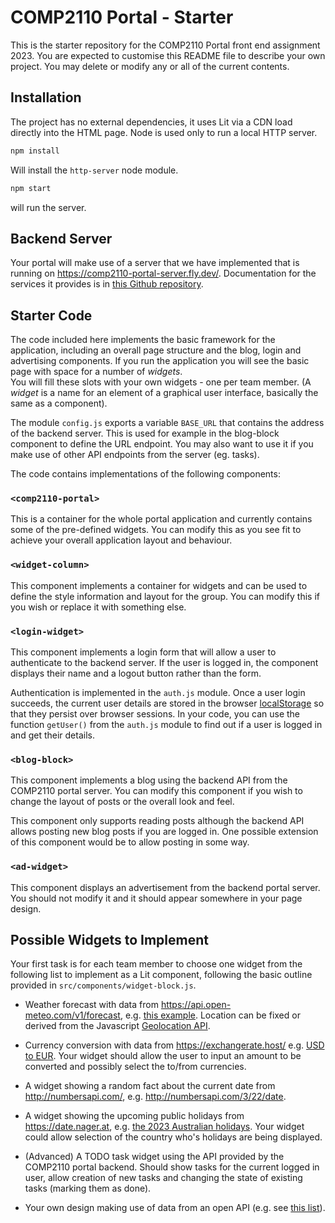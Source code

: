 # COMP2110 Portal - Starter

This is the starter repository for the COMP2110 Portal front end assignment 2023. You are
expected to customise this README file to describe your own project. You may delete or modify
any or all of the current contents.

## Installation

The project has no external dependencies, it uses Lit via a CDN load directly into
the HTML page. Node is used only to run a local HTTP server.

```bash
npm install
```

Will install the `http-server` node module.

```bash
npm start
```

will run the server.

## Backend Server

Your portal will make use of a server that we have implemented that is running on <https://comp2110-portal-server.fly.dev/>. Documentation for the services it provides
is in [this Github repository](https://github.com/COMP2110-2023/comp2110-portal-server/).

## Starter Code

The code included here implements the basic framework for the application, including
an overall page structure and the blog, login and advertising components. If you run
the application you will see the basic page with space for a number of _widgets_.  
You will fill these slots with your own widgets - one per team member. (A _widget_
is a name for an element of a graphical user interface, basically the same as a
component).

The module `config.js` exports a variable `BASE_URL` that contains the address
of the backend server. This is used for example in the blog-block component
to define the URL endpoint. You may also want to use it if you make use of
other API endpoints from the server (eg. tasks).

The code contains implementations of the following components:

### `<comp2110-portal>`

This is a container for the whole portal application and currently contains
some of the pre-defined widgets. You can modify this as you see fit to achieve
your overall application layout and behaviour.

### `<widget-column>`

This component implements a container for widgets and can be used to define
the style information and layout for the group. You can modify this if you
wish or replace it with something else.

### `<login-widget>`

This component implements a login form that will allow a user to authenticate to the
backend server. If the user is logged in, the component displays their name and
a logout button rather than the form.

Authentication is implemented in the `auth.js` module. Once a user login succeeds,
the current user details are stored in the browser [localStorage](https://developer.mozilla.org/en-US/docs/Web/API/Web_Storage_API/Using_the_Web_Storage_API) so that
they persist over browser sessions. In your code, you can use the function
`getUser()` from the `auth.js` module to find out if a user is logged in and get
their details.

### `<blog-block>`

This component implements a blog using the backend API from the COMP2110 portal server.
You can modify this component if you wish to change the layout of posts or the overall look and feel.

This component only supports reading posts although the backend API allows posting new blog
posts if you are logged in. One possible extension of this component would be to allow
posting in some way.

### `<ad-widget>`

This component displays an advertisement from the backend portal server. You should not
modify it and it should appear somewhere in your page design.

## Possible Widgets to Implement

Your first task is for each team member to choose one widget from the following list
to implement as a Lit component, following the basic outline provided in
`src/components/widget-block.js`.

- Weather forecast with data from <https://api.open-meteo.com/v1/forecast>, e.g.
  [this example](https://api.open-meteo.com/v1/forecast?latitude=-33.87&longitude=151.21&current_weather=true). Location can be fixed or derived from the Javascript
  [Geolocation API](https://developer.mozilla.org/en-US/docs/Web/API/Geolocation_API).

- Currency conversion with data from <https://exchangerate.host/> e.g.
  [USD to EUR](https://api.exchangerate.host/convert?from=USD&to=EUR). Your widget should
  allow the user to input an amount to be converted and possibly select the to/from
  currencies.

- A widget showing a random fact about the current date from <http://numbersapi.com/>,
  e.g. <http://numbersapi.com/3/22/date>.

- A widget showing the upcoming public holidays from <https://date.nager.at>, e.g.
  [the 2023 Australian holidays](https://date.nager.at/api/v2/publicholidays/2023/AU).
  Your widget could allow selection of the country who's holidays are being displayed.

- (Advanced) A TODO task widget using the API provided by the COMP2110 portal backend.
  Should show tasks for the current logged in user, allow creation of new tasks and
  changing the state of existing tasks (marking them as done).

- Your own design making use of data from an open API (e.g. see [this list](https://mixedanalytics.com/blog/list-actually-free-open-no-auth-needed-apis/)).
